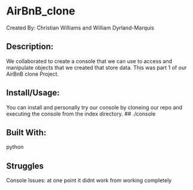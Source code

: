 # AirBnB_clone

Created By: Christian Williams and William Dyrland-Marquis

<h2>Description:</h2>
    We collaborated to create a console that we can use to access and manipulate objects
    that we created that store data. This was part 1 of our AirBnB clone Project.

<h2>Install/Usage:</h2>
    You can install and personally try our console by cloneing our repo and executing the console from the index 
    directory.
    ## ./console
<h2>Built With:</h2>
    python 
<h2>Struggles</h2>
    Console Issues: at one point it didnt work from working completely
    
